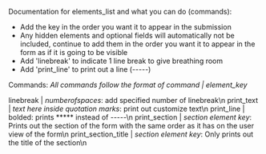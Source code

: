 Documentation for elements_list and what you can do (commands):
- Add the key in the order you want it to appear in the submission
- Any hidden elements and optional fields will automatically not be included, continue to add them in the order you want it to appear in the form as if it is going to be visible
- Add 'linebreak' to indicate 1 line break to give breathing room
- Add 'print_line' to print out a line (-----)

Commands:
*All commands follow the format of command | element_key*

linebreak | *numberofspaces*: add specified number of linebreak\n
print_text | *text here inside quotation marks*: print out customize text\n
print_line | bolded: prints \*\*\*\*\* instead of -----\n
print_section | *section element key*: Prints out the section of the form with the same order as it has on the user view of the form\n
print_section_title | *section element key*: Only prints out the title of the section\n
